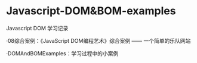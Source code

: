 # Javascript-DOM&BOM-examples
Javascript DOM 学习记录

·08综合案例：《JavaScript DOM编程艺术》综合案例 —— 一个简单的乐队网站

·DOMAndBOMExamples：学习过程中的小案例

